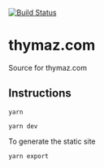 [![Build Status](https://travis-ci.org/hugomassing/maazelmusic.com.svg?branch=master)](https://travis-ci.org/hugomassing/maazelmusic.com)

# thymaz.com
Source for thymaz.com

## Instructions
```yarn```

```yarn dev```


To generate the static site

```yarn export```
